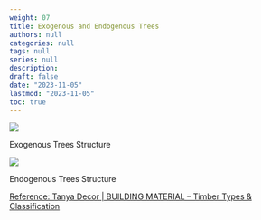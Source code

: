 ```yaml
---
weight: 07
title: Exogenous and Endogenous Trees
authors: null
categories: null
tags: null
series: null
description: 
draft: false
date: "2023-11-05"
lastmod: "2023-11-05"
toc: true
---
```


<!--more-->

![](https://tanyadecorhome.files.wordpress.com/2019/08/35_20treetrunkanatomy-1.jpg?format=150w)
<figcaption class = "img">Exogenous Trees Structure</figcaption>

![](https://tanyadecorhome.files.wordpress.com/2019/08/picture1-2.jpg)
<figcaption class = "img">Endogenous Trees Structure</figcaption>

<a href = "https://tanyadecor.home.blog/tag/exogenous-trees/" target="_blank" rel="noopener noreferrer">Reference: Tanya Decor | BUILDING MATERIAL – Timber Types & Classification</a>